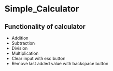 # Simple_Calculator

<h2> Functionality of calculator </h2>
<ul>
  <li> Addition </li>
  <li> Subtraction </li>
  <li> Division </li>
  <li> Multiplication </li>
  <li> Clear input with esc button </li>
  <li> Remove last added value with backspace button </li>
</ul>

